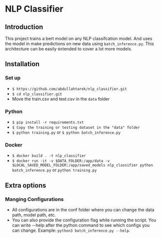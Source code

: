# NLP Classifier
## Introduction
This project trains a bert model on any NLP classifcation model. And uses the model in make predictions on new data using `batch_inference.py`. This architecture can be easily extended to cover a lot more models.

## Installation
### Set up
- `$ https://github.com/abdullahtarek/nlp_classifier.git`
- `$ cd nlp_classifier.git`
- Move the train.csv and test.csv in the `data` folder

### Python
- `$ pip install -r requirements.txt`
- `$ Copy the training or testing dataset in the "data" folder `
- `$ python training.py` or `$ python batch_inference.py`

### Docker
- `$ docker build . -t nlp_classifier`
- `$ docker run -it -v $DATA_FOLDER:/app/data -v $LOCAL_SAVED_MODEL_FOLDER:/app/saved_models nlp_classifier python batch_inference.py` or `python training.py`

## Extra options
### Manging Configurations
* All configurations are in the conf folder where you can change the data path, model path, etc. 
* You can also provide the configuration flag while running the script. You can write --help after the python command to see which configs you can change. Example: `python3 batch_inference.py --help`.
